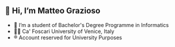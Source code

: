 ## 👋 Hi, I’m Matteo Grazioso
- 👀 I’m a student of Bachelor's Degree Programme in Informatics
- 👨‍🎓 Ca' Foscari University of Venice, Italy
- ®️ Account reserved for University Purposes


<!---
884055/884055 is a ✨ special ✨ repository because its `README.md` (this file) appears on your GitHub profile.
You can click the Preview link to take a look at your changes.
--->
